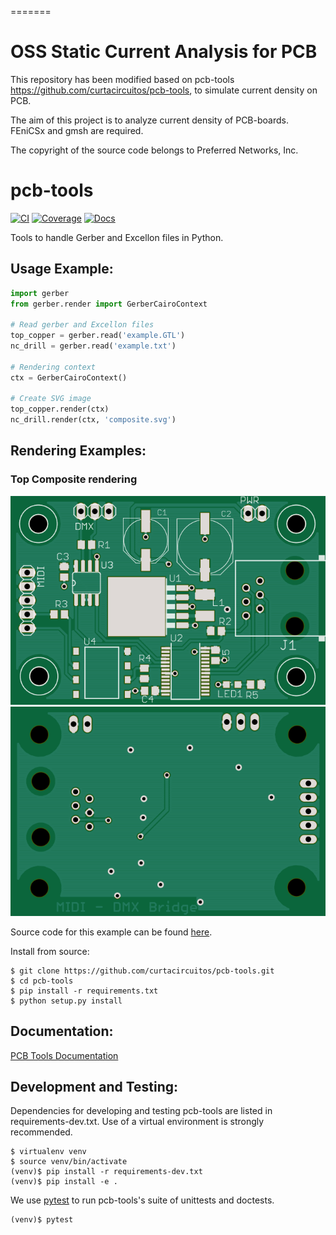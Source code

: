 =======
# OSS Static Current Analysis for PCB

This repository has been modified based on pcb-tools https://github.com/curtacircuitos/pcb-tools,
to simulate current density on PCB.

The aim of this project is to analyze current density of PCB-boards.
FEniCSx and gmsh are required.

The copyright of the source code belongs to Preferred Networks, Inc.

pcb-tools
============
[![CI](https://github.com/curtacircuitos/pcb-tools/workflows/pcb-tools/badge.svg)](https://github.com/curtacircuitos/pcb-tools/actions)
[![Coverage](https://codecov.io/gh/curtacircuitos/pcb-tools/branch/master/graph/badge.svg)](https://codecov.io/gh/curtacircuitos/pcb-tools)
[![Docs](https://readthedocs.org/projects/pcb-tools/badge/?version=latest)](https://readthedocs.org/projects/pcb-tools/?badge=latest)

Tools to handle Gerber and Excellon files in Python.

Usage Example:
---------------

```py
import gerber
from gerber.render import GerberCairoContext

# Read gerber and Excellon files
top_copper = gerber.read('example.GTL')
nc_drill = gerber.read('example.txt')

# Rendering context
ctx = GerberCairoContext()

# Create SVG image
top_copper.render(ctx)
nc_drill.render(ctx, 'composite.svg')
```

Rendering Examples:
-------------------
### Top Composite rendering
![Composite Top Image](examples/cairo_example.png)
![Composite Bottom Image](examples/cairo_bottom.png)

Source code for this example can be found [here](examples/cairo_example.py).


Install from source:
```
$ git clone https://github.com/curtacircuitos/pcb-tools.git
$ cd pcb-tools
$ pip install -r requirements.txt
$ python setup.py install
```

Documentation:
--------------
[PCB Tools Documentation](http://pcb-tools.readthedocs.org/en/latest/)


Development and Testing:
------------------------

Dependencies for developing and testing pcb-tools are listed in requirements-dev.txt. Use of a virtual environment is strongly recommended.

    $ virtualenv venv
    $ source venv/bin/activate
    (venv)$ pip install -r requirements-dev.txt
    (venv)$ pip install -e .

We use [pytest](https://docs.pytest.org/en/latest/) to run pcb-tools's suite of unittests and doctests.

    (venv)$ pytest
